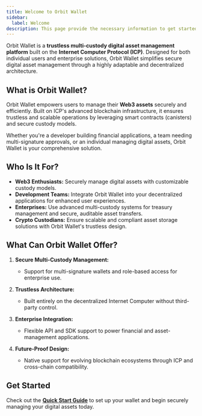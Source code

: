 ```yaml
---
title: Welcome to Orbit Wallet
sidebar:
  label: Welcome
description: This page provide the necessary information to get started with Orbit.
---
```


Orbit Wallet is a **trustless multi-custody digital asset management platform** built on the **Internet Computer Protocol (ICP)**. Designed for both individual users and enterprise solutions, Orbit Wallet simplifies secure digital asset management through a highly adaptable and decentralized architecture.

## **What is Orbit Wallet?**

Orbit Wallet empowers users to manage their **Web3 assets** securely and efficiently. Built on ICP's advanced blockchain infrastructure, it ensures trustless and scalable operations by leveraging smart contracts (canisters) and secure custody models.

Whether you're a developer building financial applications, a team needing multi-signature approvals, or an individual managing digital assets, Orbit Wallet is your comprehensive solution.

## **Who Is It For?**

- **Web3 Enthusiasts:** Securely manage digital assets with customizable custody models.
- **Development Teams:** Integrate Orbit Wallet into your decentralized applications for enhanced user experiences.
- **Enterprises:** Use advanced multi-custody systems for treasury management and secure, auditable asset transfers.
- **Crypto Custodians:** Ensure scalable and compliant asset storage solutions with Orbit Wallet's trustless design.

## **What Can Orbit Wallet Offer?**

1. **Secure Multi-Custody Management:**

   - Support for multi-signature wallets and role-based access for enterprise use.

2. **Trustless Architecture:**

   - Built entirely on the decentralized Internet Computer without third-party control.

3. **Enterprise Integration:**

   - Flexible API and SDK support to power financial and asset-management applications.

4. **Future-Proof Design:**
   - Native support for evolving blockchain ecosystems through ICP and cross-chain compatibility.

## **Get Started**

Check out the **[Quick Start Guide](getting-started)** to set up your wallet and begin securely managing your digital assets today.
